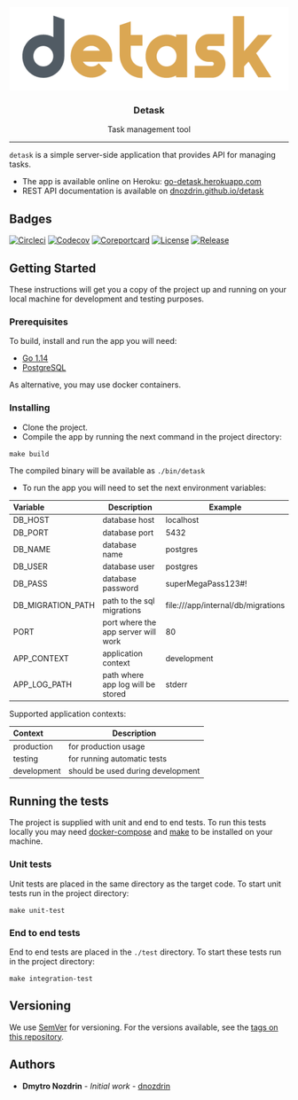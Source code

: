 <p align="center">
  <img alt="piglatin logo" src="assets/logo.png" height="150"/>
  <h3 align="center">Detask</h3>
  <p align="center">Task management tool</p>
</p>

---

`detask` is a simple server-side application that provides API for managing tasks.<br />
- The app is available online on Heroku: [go-detask.herokuapp.com](https://go-detask.herokuapp.com/api/v1/health) <br />
- REST API documentation is available on [dnozdrin.github.io/detask](https://dnozdrin.github.io/detask)

## Badges
[![Circleci](https://circleci.com/gh/dnozdrin/detask.svg?style=shield)](https://circleci.com/gh/dnozdrin/detask)
[![Codecov](https://codecov.io/gh/dnozdrin/detask/branch/master/graph/badge.svg)](https://codecov.io/gh/dnozdrin/detask)
[![Coreportcard](https://goreportcard.com/badge/github.com/dnozdrin/detask)](https://goreportcard.com/report/github.com/dnozdrin/detask)
[![License](https://img.shields.io/github/license/dnozdrin/detask)](/LICENSE)
[![Release](https://img.shields.io/github/release/dnozdrin/detask.svg)](https://github.com/dnozdrin/piglatin/releases/latest)

## Getting Started

These instructions will get you a copy of the project up and running on your local machine for development and testing purposes.

### Prerequisites

To build, install and run the app you will need:

- [Go 1.14](https://golang.org/dl)
- [PostgreSQL](https://www.postgresql.org/download/)

As alternative, you may use docker containers.

### Installing

- Clone the project.
- Compile the app by running the next command in the project directory:

```shell script
make build
```

The compiled binary will be available as `./bin/detask`

- To run the app you will need to set the next environment variables:

| Variable | Description | Example |
|:--------|-------------|---------|
| DB_HOST | database host |  localhost |
| DB_PORT | database port | 5432 |
| DB_NAME | database name | postgres |
| DB_USER | database user | postgres |
| DB_PASS |  database password | superMegaPass123#! |
| DB_MIGRATION_PATH | path to the sql migrations | file:///app/internal/db/migrations |
| PORT | port where the app server will work | 80 |
| APP_CONTEXT | application context | development |
| APP_LOG_PATH | path where app log will be stored | stderr |

Supported application contexts:

| Context | Description |
|:--------|-------------|
| production | for production usage |
| testing | for running automatic tests |
| development | should be used during development |

## Running the tests

The project is supplied with unit and end to end tests.
To run this tests locally you may need [docker-compose](https://docs.docker.com/compose) and [make](https://en.wikipedia.org/wiki/Make_(software)) to be installed on your machine.

### Unit tests

Unit tests are placed in the same directory as the target code. To start unit tests run in the project directory:

```shell script
make unit-test
```

### End to end tests

End to end tests are placed in the `./test` directory. To start these tests run in the project directory:

```shell script
make integration-test
```

## Versioning

We use [SemVer](http://semver.org/) for versioning. For the versions available, see the [tags on this repository](https://github.com/dnozdrin/detask/tags). 

## Authors

* **Dmytro Nozdrin** - *Initial work* - [dnozdrin](https://github.com/dnozdrin)

